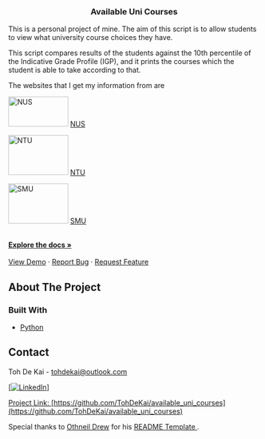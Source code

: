 <!--
*** Thanks for checking out this README Template. If you have a suggestion that would
*** make this better, please fork the repo and create a pull request or simply open
*** an issue with the tag "enhancement".
*** Thanks again! Now go create something AMAZING! :D
***
***
***
*** To avoid retyping too much info. Do a search and replace for the following:
*** github_username, repo_name, twitter_handle, email
-->





<!-- PROJECT SHIELDS -->
<!--
*** I'm using markdown "reference style" links for readability.
*** Reference links are enclosed in brackets [ ] instead of parentheses ( ).
*** See the bottom of this document for the declaration of the reference variables
*** for contributors-url, forks-url, etc. This is an optional, concise syntax you may use.
*** https://www.markdownguide.org/basic-syntax/#reference-style-links
-->



<!-- PROJECT LOGO -->
<br />
<p align="center">

  <h3 align="center">Available Uni Courses</h3>

  <p align="center">
    <p>
    This is a personal project of mine. The aim of this script is to allow students to view what university course choices they have.
    </p>
    <p>
    This script compares results of the students against the 10th percentile of the Indicative Grade Profile (IGP), and it prints the courses which the student is able to take according to that.
    </p>
    <p>
    The websites that I get my information from are 
    </p>
    <p>
    <img src='http://nus.edu.sg/images/default-source/base/logo.png' alt = 'NUS' width="120" height="60">
    <a href = "http://www.nus.edu.sg/oam/undergraduate-programmes/indicative-grade-profile-(igp)"> NUS </a> 
    </p>
    <p>
    <img src='https://www3.ntu.edu.sg/cits2/maintenance/img/logo/hires_logo_bw.jpg' alt = 'NTU' width="120" height="80">
    <a href = "https://www3.ntu.edu.sg/oad2/website_files/IGP/NTU_IGP.pdf"> NTU </a>
    </p>
    <p>
    <img src='https://www.ashoka.org/sites/default/files/singapore-mgmt-logo.png' alt = 'SMU' width="120" height="80">
    <a href = "https://admissions.smu.edu.sg/admissions/indicative-grade-profiles-igp"> SMU </a>
    </p>
    <br />
    <a href="https://github.com/TohDeKai/available_uni_courses"><strong>Explore the docs »</strong></a>
    <br />
    <br />
    <a href="https://github.com/TohDeKai/available_uni_courses">View Demo</a>
    ·
    <a href="https://github.com/TohDeKai/available_uni_courses/issues">Report Bug</a>
    ·
    <a href="https://github.com/TohDeKai/available_uni_courses/issues">Request Feature</a>
  </p>
</p>




<!-- ABOUT THE PROJECT -->
## About The Project

### Built With

* [Python](https://www.python.org/)



<!-- CONTACT -->
## Contact

Toh De Kai  - tohdekai@outlook.com

<a href = 'https://www.linkedin.com/in/tohdekai'>[![LinkedIn][linkedin-shield]]</aref>

Project Link: [https://github.com/TohDeKai/available_uni_courses](https://github.com/TohDeKai/available_uni_courses)

<p>
Special thanks to <a href = "https://github.com/othneildrew"> Othneil Drew</a> for his <a href = "https://github.com/othneildrew/Best-README-Template"> README Template </a>.
</p>






<!-- MARKDOWN LINKS & IMAGES -->
<!-- https://www.markdownguide.org/basic-syntax/#reference-style-links -->
[contributors-shield]: https://img.shields.io/github/contributors/TohDeKai/repo.svg?style=flat-square
[contributors-url]: https://github.com/TohDeKai/repo/graphs/contributors
[forks-shield]: https://img.shields.io/github/forks/TohDeKai/repo.svg?style=flat-square
[forks-url]: https://github.com/TohDeKai/repo/network/members
[stars-shield]: https://img.shields.io/github/stars/TohDeKai/repo.svg?style=flat-square
[stars-url]: https://github.com/TohDeKai/repo/stargazers
[issues-shield]: https://img.shields.io/github/issues/TohDeKai/repo.svg?style=flat-square
[issues-url]: https://github.com/TohDeKai/repo/issues
[license-shield]: https://img.shields.io/github/license/TohDeKai/repo.svg?style=flat-square
[license-url]: https://github.com/TohDeKai/repo/blob/master/LICENSE.txt
[linkedin-shield]: https://img.shields.io/badge/-LinkedIn-black.svg?style=flat-square&logo=linkedin&colorB=555
[linkedin-url]: https://linkedin.com/in/TohDeKai
[product-screenshot]: images/screenshot.png